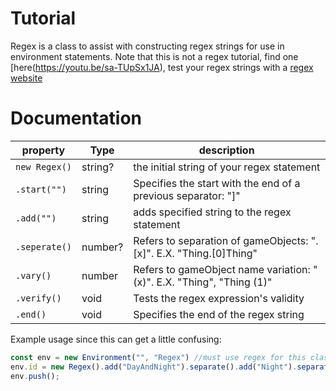 # Tutorial
Regex is a class to assist with constructing regex strings for use in environment statements.  Note that this is not a regex tutorial, find one [here(https://youtu.be/sa-TUpSx1JA), test your regex strings with a [regex website](https://regexr.com)

# Documentation
| property        | Type    | description                                                            |
|-----------------|---------|------------------------------------------------------------------------|
| `new Regex()`   | string? | the initial string of your regex statement                             |
| `.start("")`    | string  | Specifies the start with the end of a previous separator: "]"          |
| `.add("")`      | string  | adds specified string to the regex statement                           |
| `.seperate()`   | number? | Refers to separation of gameObjects: ".[x]". E.X. "Thing.[0]Thing"     |
| `.vary()`       | number  | Refers to gameObject name variation: " (x)". E.X. "Thing", "Thing (1)" |
| `.verify()`     | void    | Tests the regex expression's validity                                  |
| `.end()`        | void    | Specifies the end of the regex string                                  |

Example usage since this can get a little confusing:
```ts
const env = new Environment("", "Regex") //must use regex for this class to work
env.id = new Regex().add("DayAndNight").separate().add("Night").separate().add("DirectionalLightFront").end() // billie dir light regex
env.push();
```